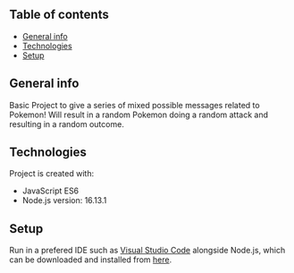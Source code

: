 ## Table of contents
* [General info](#general-info)
* [Technologies](#technologies)
* [Setup](#setup)

## General info
Basic Project to give a series of mixed possible messages related to Pokemon! Will result in a random Pokemon doing a random attack and resulting in a random outcome. 
	
## Technologies
Project is created with:
* JavaScript ES6
* Node.js version: 16.13.1
	
## Setup
Run in a prefered IDE such as [Visual Studio Code](https://code.visualstudio.com/) alongside Node.js, which can be downloaded and installed from [here](https://nodejs.org/en/).